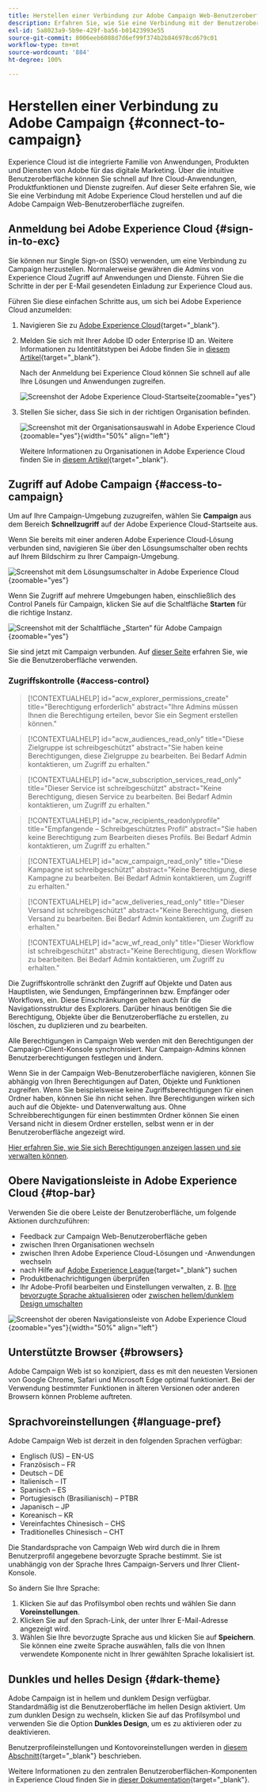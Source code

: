 ```yaml
---
title: Herstellen einer Verbindung zur Adobe Campaign Web-Benutzeroberfläche
description: Erfahren Sie, wie Sie eine Verbindung mit der Benutzeroberfläche von Adobe Campaign Web herstellen.
exl-id: 5a8023a9-5b9e-429f-ba56-b01423993e55
source-git-commit: 8006eeb6088d7d6ef99f374b2b846978cd679c01
workflow-type: tm+mt
source-wordcount: '884'
ht-degree: 100%

---
```


# Herstellen einer Verbindung zu Adobe Campaign {#connect-to-campaign}

Experience Cloud ist die integrierte Familie von Anwendungen, Produkten und Diensten von Adobe für das digitale Marketing. Über die intuitive Benutzeroberfläche können Sie schnell auf Ihre Cloud-Anwendungen, Produktfunktionen und Dienste zugreifen. Auf dieser Seite erfahren Sie, wie Sie eine Verbindung mit Adobe Experience Cloud herstellen und auf die Adobe Campaign Web-Benutzeroberfläche zugreifen.

## Anmeldung bei Adobe Experience Cloud {#sign-in-to-exc}

Sie können nur Single Sign-on (SSO) verwenden, um eine Verbindung zu Campaign herzustellen. Normalerweise gewähren die Admins von Experience Cloud Zugriff auf Anwendungen und Dienste. Führen Sie die Schritte in der per E-Mail gesendeten Einladung zur Experience Cloud aus.

Führen Sie diese einfachen Schritte aus, um sich bei Adobe Experience Cloud anzumelden:

1. Navigieren Sie zu [Adobe Experience Cloud](https://experience.adobe.com/){target="_blank"}.

1. Melden Sie sich mit Ihrer Adobe ID oder Enterprise ID an. Weitere Informationen zu Identitätstypen bei Adobe finden Sie in [diesem Artikel](https://helpx.adobe.com/de/enterprise/using/identity.html){target="_blank"}.

   Nach der Anmeldung bei Experience Cloud können Sie schnell auf alle Ihre Lösungen und Anwendungen zugreifen.

   ![Screenshot der Adobe Experience Cloud-Startseite](assets/exc-home.png){zoomable="yes"}

1. Stellen Sie sicher, dass Sie sich in der richtigen Organisation befinden.

   ![Screenshot mit der Organisationsauswahl in Adobe Experience Cloud](assets/exc-orgs.png){zoomable="yes"}{width="50%" align="left"}

   Weitere Informationen zu Organisationen in Adobe Experience Cloud finden Sie in [diesem Artikel](https://experienceleague.adobe.com/docs/core-services/interface/administration/organizations.html?lang=de){target="_blank"}.

## Zugriff auf Adobe Campaign {#access-to-campaign}

Um auf Ihre Campaign-Umgebung zuzugreifen, wählen Sie **Campaign** aus dem Bereich **Schnellzugriff** auf der Adobe Experience Cloud-Startseite aus.

Wenn Sie bereits mit einer anderen Adobe Experience Cloud-Lösung verbunden sind, navigieren Sie über den Lösungsumschalter oben rechts auf Ihrem Bildschirm zu Ihrer Campaign-Umgebung.

![Screenshot mit dem Lösungsumschalter in Adobe Experience Cloud](assets/solution-switcher.png){zoomable="yes"}

Wenn Sie Zugriff auf mehrere Umgebungen haben, einschließlich des Control Panels für Campaign, klicken Sie auf die Schaltfläche **Starten** für die richtige Instanz.

![Screenshot mit der Schaltfläche „Starten“ für Adobe Campaign](assets/launch-campaign.png){zoomable="yes"}

Sie sind jetzt mit Campaign verbunden. Auf [dieser Seite](user-interface.md) erfahren Sie, wie Sie die Benutzeroberfläche verwenden.

### Zugriffskontrolle {#access-control}

>[!CONTEXTUALHELP]
>id="acw_explorer_permissions_create"
>title="Berechtigung erforderlich"
>abstract="Ihre Admins müssen Ihnen die Berechtigung erteilen, bevor Sie ein Segment erstellen können."

>[!CONTEXTUALHELP]
>id="acw_audiences_read_only"
>title="Diese Zielgruppe ist schreibgeschützt"
>abstract="Sie haben keine Berechtigungen, diese Zielgruppe zu bearbeiten. Bei Bedarf Admin kontaktieren, um Zugriff zu erhalten."

>[!CONTEXTUALHELP]
>id="acw_subscription_services_read_only"
>title="Dieser Service ist schreibgeschützt"
>abstract="Keine Berechtigung, diesen Service zu bearbeiten. Bei Bedarf Admin kontaktieren, um Zugriff zu erhalten."

>[!CONTEXTUALHELP]
>id="acw_recipients_readonlyprofile"
>title="Empfangende – Schreibgeschütztes Profil"
>abstract="Sie haben keine Berechtigung zum Bearbeiten dieses Profils. Bei Bedarf Admin kontaktieren, um Zugriff zu erhalten."

>[!CONTEXTUALHELP]
>id="acw_campaign_read_only"
>title="Diese Kampagne ist schreibgeschützt"
>abstract="Keine Berechtigung, diese Kampagne zu bearbeiten. Bei Bedarf Admin kontaktieren, um Zugriff zu erhalten."

>[!CONTEXTUALHELP]
>id="acw_deliveries_read_only"
>title="Dieser Versand ist schreibgeschützt"
>abstract="Keine Berechtigung, diesen Versand zu bearbeiten. Bei Bedarf Admin kontaktieren, um Zugriff zu erhalten."

>[!CONTEXTUALHELP]
>id="acw_wf_read_only"
>title="Dieser Workflow ist schreibgeschützt"
>abstract="Keine Berechtigung, diesen Workflow zu bearbeiten. Bei Bedarf Admin kontaktieren, um Zugriff zu erhalten."

Die Zugriffskontrolle schränkt den Zugriff auf Objekte und Daten aus Hauptlisten, wie Sendungen, Empfängerinnen bzw. Empfänger oder Workflows, ein. Diese Einschränkungen gelten auch für die Navigationsstruktur des Explorers. Darüber hinaus benötigen Sie die Berechtigung, Objekte über die Benutzeroberfläche zu erstellen, zu löschen, zu duplizieren und zu bearbeiten.

Alle Berechtigungen in Campaign Web werden mit den Berechtigungen der Campaign-Client-Konsole synchronisiert. Nur Campaign-Admins können Benutzerberechtigungen festlegen und ändern. 

Wenn Sie in der Campaign Web-Benutzeroberfläche navigieren, können Sie abhängig von Ihren Berechtigungen auf Daten, Objekte und Funktionen zugreifen. Wenn Sie beispielsweise keine Zugriffsberechtigungen für einen Ordner haben, können Sie ihn nicht sehen. Ihre Berechtigungen wirken sich auch auf die Objekte- und Datenverwaltung aus. Ohne Schreibberechtigungen für einen bestimmten Ordner können Sie einen Versand nicht in diesem Ordner erstellen, selbst wenn er in der Benutzeroberfläche angezeigt wird.

[Hier erfahren Sie, wie Sie sich Berechtigungen anzeigen lassen und sie verwalten können](permissions.md).

## Obere Navigationsleiste in Adobe Experience Cloud {#top-bar}

Verwenden Sie die obere Leiste der Benutzeroberfläche, um folgende Aktionen durchzuführen:

* Feedback zur Campaign Web-Benutzeroberfläche geben
* zwischen Ihren Organisationen wechseln
* zwischen Ihren Adobe Experience Cloud-Lösungen und -Anwendungen wechseln
* nach Hilfe auf [Adobe Experience League](https://experienceleague.adobe.com/docs/?lang=de){target="_blank"} suchen
* Produktbenachrichtigungen überprüfen
* Ihr Adobe-Profil bearbeiten und Einstellungen verwalten, z. B. [Ihre bevorzugte Sprache aktualisieren](#language-pref) oder [zwischen hellem/dunklem Design umschalten](#dark-theme)

![Screenshot der oberen Navigationsleiste von Adobe Experience Cloud](assets/do-not-localize/unified-shell.png){zoomable="yes"}{width="50%" align="left"}

## Unterstützte Browser {#browsers}

Adobe Campaign Web ist so konzipiert, dass es mit den neuesten Versionen von Google Chrome, Safari und Microsoft Edge optimal funktioniert. Bei der Verwendung bestimmter Funktionen in älteren Versionen oder anderen Browsern können Probleme auftreten.

## Sprachvoreinstellungen {#language-pref}

Adobe Campaign Web ist derzeit in den folgenden Sprachen verfügbar:

* Englisch (US) – EN-US
* Französisch – FR
* Deutsch – DE
* Italienisch – IT
* Spanisch – ES
* Portugiesisch (Brasilianisch) – PTBR
* Japanisch – JP
* Koreanisch – KR
* Vereinfachtes Chinesisch – CHS
* Traditionelles Chinesisch – CHT

Die Standardsprache von Campaign Web wird durch die in Ihrem Benutzerprofil angegebene bevorzugte Sprache bestimmt. Sie ist unabhängig von der Sprache Ihres Campaign-Servers und Ihrer Client-Konsole.

So ändern Sie Ihre Sprache:

1. Klicken Sie auf das Profilsymbol oben rechts und wählen Sie dann **Voreinstellungen**.
1. Klicken Sie auf den Sprach-Link, der unter Ihrer E-Mail-Adresse angezeigt wird.
1. Wählen Sie Ihre bevorzugte Sprache aus und klicken Sie auf **Speichern**. Sie können eine zweite Sprache auswählen, falls die von Ihnen verwendete Komponente nicht in Ihrer gewählten Sprache lokalisiert ist.


## Dunkles und helles Design {#dark-theme}

Adobe Campaign ist in hellem und dunklem Design verfügbar. Standardmäßig ist die Benutzeroberfläche im hellen Design aktiviert. Um zum dunklen Design zu wechseln, klicken Sie auf das Profilsymbol und verwenden Sie die Option **Dunkles Design**, um es zu aktivieren oder zu deaktivieren.

Benutzerprofileinstellungen und Kontovoreinstellungen werden in [diesem Abschnitt](https://experienceleague.adobe.com/docs/core-services/interface/experience-cloud.html?lang=de#preferences){target="_blank"} beschrieben.

Weitere Informationen zu den zentralen Benutzeroberflächen-Komponenten in Experience Cloud finden Sie in [dieser Dokumentation](https://experienceleague.adobe.com/docs/core-services/interface/experience-cloud.html?lang=de){target="_blank"}.